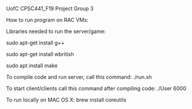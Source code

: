 UofC CPSC441_F19 Project Group 3

How to run program on RAC VMs: 

Libraries needed to run the server/game: 

sudo apt-get install g++

sudo apt-get install wbritish

sudo apt install make  

To compile code and run server, call this command:
./run.sh

To start client/clients call this command after compiling code:
./User 6000



To run locally on MAC OS X: brew install coreutils
